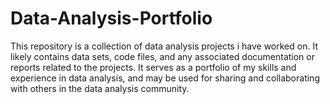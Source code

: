 # Data-Analysis-Portfolio
This repository is a collection of data analysis projects i have  worked on.
It likely contains data sets, code files, and any associated documentation or reports related to the projects. It serves as a portfolio of my skills and experience in data analysis, and may be used for sharing and collaborating with others in the data analysis community.
